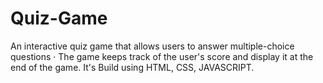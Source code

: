 # Quiz-Game

An interactive quiz game that allows users to answer multiple-choice questions · The game keeps track of the user's score and display it at the end of the game.
It's Build using HTML, CSS, JAVASCRIPT.
